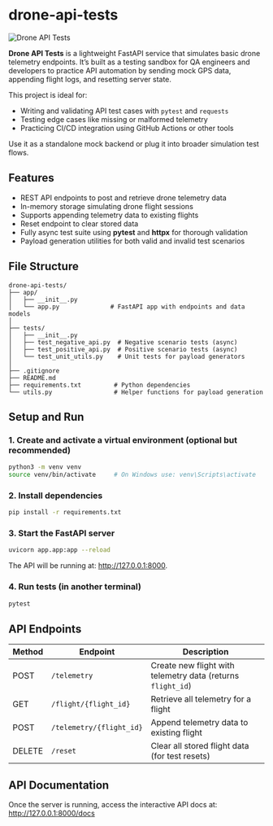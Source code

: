 # drone-api-tests

![Drone API Tests](https://github.com/mattj3/drone-api-tests/actions/workflows/ci.yml/badge.svg)

**Drone API Tests** is a lightweight FastAPI service that simulates basic drone telemetry endpoints. It’s built as a testing sandbox for QA engineers and developers to practice API automation by sending mock GPS data, appending flight logs, and resetting server state.

This project is ideal for:

- Writing and validating API test cases with `pytest` and `requests`
- Testing edge cases like missing or malformed telemetry
- Practicing CI/CD integration using GitHub Actions or other tools

Use it as a standalone mock backend or plug it into broader simulation test flows.

## Features

- REST API endpoints to post and retrieve drone telemetry data
- In-memory storage simulating drone flight sessions
- Supports appending telemetry data to existing flights
- Reset endpoint to clear stored data
- Fully async test suite using **pytest** and **httpx** for thorough validation
- Payload generation utilities for both valid and invalid test scenarios

## File Structure

```plaintext
drone-api-tests/
├── app/
│   ├── __init__.py
│   └── app.py              # FastAPI app with endpoints and data models
│
├── tests/
│   ├── __init__.py
│   ├── test_negative_api.py  # Negative scenario tests (async)
│   ├── test_positive_api.py  # Positive scenario tests (async)
│   └── test_unit_utils.py    # Unit tests for payload generators
│
├── .gitignore
├── README.md
├── requirements.txt         # Python dependencies
└── utils.py                 # Helper functions for payload generation
```

## Setup and Run

### 1. Create and activate a virtual environment (optional but recommended)

```bash
python3 -m venv venv
source venv/bin/activate     # On Windows use: venv\Scripts\activate
```

### 2. Install dependencies

```bash
pip install -r requirements.txt
```

### 3. Start the FastAPI server

```bash
uvicorn app.app:app --reload
```

The API will be running at: http://127.0.0.1:8000.

### 4. Run tests (in another terminal)

```bash
pytest
```

## API Endpoints

| Method | Endpoint                 | Description                                                 |
| ------ | ------------------------ | ----------------------------------------------------------- |
| POST   | `/telemetry`             | Create new flight with telemetry data (returns `flight_id`) |
| GET    | `/flight/{flight_id}`    | Retrieve all telemetry for a flight                         |
| POST   | `/telemetry/{flight_id}` | Append telemetry data to existing flight                    |
| DELETE | `/reset`                 | Clear all stored flight data (for test resets)              |

## API Documentation

Once the server is running, access the interactive API docs at: http://127.0.0.1:8000/docs
